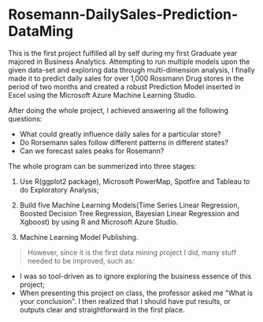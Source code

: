 # Rosemann-DailySales-Prediction-DataMing


This is the first project fulfilled all by self during my first Graduate year majored in Business Analytics. Attempting to run multiple models upon the given data-set and exploring data through multi-dimension analysis, I finally made it to predict daily sales for over 1,000 Rossmann Drug stores in the period of two months and created a robust Prediction Model inserted in Excel using the Microsoft Azure Machine Learning Studio.

After doing the whole project, I achieved answering all the following questions:
* What could greatly influence daily sales for a particular store? 
* Do Rorsemann sales follow different patterns in different states? 
* Can we forecast sales peaks for Rosemann?

The whole program can be summerized into three stages:

1.	Use R(ggplot2 package), Microsoft PowerMap, Spotfire and Tableau to do Exploratory Analysis;

2.	Build five Machine Learning Models(Time Series Linear Regression, Boosted Decision Tree Regression, Bayesian Linear Regression and Xgboost) by using R and Microsoft Azure Studio.

3.	Machine Learning Model Publishing.

> However, since it is the first data mining project I did, many stuff needed to be improved, such as:
* I was so tool-driven as to ignore exploring the business essence of this project;
* When presenting this project on class, the professor asked me "What is your conclusion". I then realized that I should have put results, or outputs clear and straightforward in the first place.


